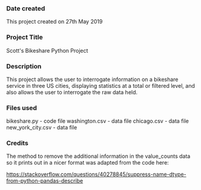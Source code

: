 ### Date created
This project created on 27th May 2019

### Project Title
Scott's Bikeshare Python Project

### Description
This project allows the user to interrogate information on a bikeshare service in three US cities, displaying statistics at a total or filtered level, and also allows the user to interrogate the raw data held.

### Files used
bikeshare.py - code file
washington.csv - data file
chicago.csv - data file
new_york_city.csv - data file

### Credits
The method to remove the additional information in the value_counts data so it prints out in a nicer format was adapted from the code here:

https://stackoverflow.com/questions/40278845/suppress-name-dtype-from-python-pandas-describe

